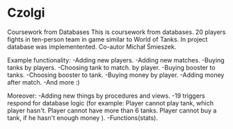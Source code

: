 # Czolgi
Coursework from Databases
This is coursework from databases. 20 players fights in ten-person team in game similar to World of Tanks. In project database was implementented. 
Co-autor Michał Śmieszek.

Example functionality:
-Adding new players.
-Adding new matches.
-Buying tanks by players.
-Choosing tank to match. by player. 
-Buying booster to tanks. 
-Choosing booster to tank. 
-Buying money by player. 
-Adding money after match. 
-And more :) 

Moreover:
-Adding new things by procedures and views. 
-19 triggers respond for database logic (for example: Player cannot play tank, which player hasn't. Player cannot have more than 6 tanks. Player cannot buy a tank, if he hasn't enough money ).
-Functions(stats).
